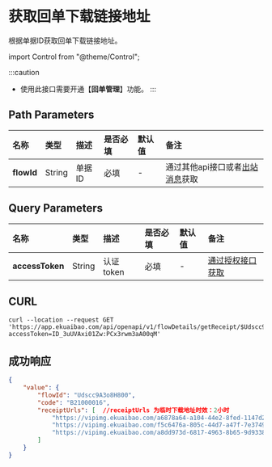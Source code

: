 # 获取回单下载链接地址
根据单据ID获取回单下载链接地址。

import Control from "@theme/Control";

<Control
method="GET"
url="/api/openapi/v1/flowDetails/getReceipt/$`flowId`"
/>

:::caution
- 使用此接口需要开通【**回单管理**】功能。
:::

## Path Parameters

| 名称 | 类型 | 描述 | 是否必填 | 默认值 | 备注 |
| :--- | :--- | :--- | :--- |:--- | :--- |
| **flowId** | String | 单据ID | 必填 | - | 通过其他api接口或者[出站消息](/docs/open-api/outbound-message/outbound-new)获取 |

## Query Parameters

| 名称 | 类型 | 描述 | 是否必填 | 默认值 | 备注 |
| :--- | :--- | :--- | :--- |:--- | :--- |
| **accessToken**    | String | 认证token | 必填 | - | [通过授权接口获取](/docs/open-api/getting-started/auth) |

## CURL
```shell
curl --location --request GET 'https://app.ekuaibao.com/api/openapi/v1/flowDetails/getReceipt/$Udscc9A3o8H800?accessToken=ID_3uUVAxi01Zw:PCx3rwm3aA00qM'
```

## 成功响应
```json
{
    "value": {
        "flowId": "Udscc9A3o8H800",
        "code": "B21000016",
        "receiptUrls": [  //receiptUrls 为临时下载地址时效：2小时
            "https://vipimg.ekuaibao.com/a6878a64-a104-44e2-8fed-1147d2f28f8d-MjIwMzcyMTM5NjA%3D.pdf?e=1611655689&token=hky7l9UOxMaLClIe5GV51aPS6KMpYBW2zLVpzfxi:S6g-VdJA-eOlDXgCPbgDZXJ4LVI=",
            "https://vipimg.ekuaibao.com/f5c6476a-805c-44d7-a47f-7e374925a0d6-MjIwMzcyMTM5NjE%3D.pdf?e=1611655689&token=hky7l9UOxMaLClIe5GV51aPS6KMpYBW2zLVpzfxi:IKAhVkxtkFgXIl5UotcvAEI_oxo=",
            "https://vipimg.ekuaibao.com/a8dd973d-6817-4963-8b65-9d93384bf30b-MjIwMjc0MDIwMTI%3D.pdf?e=1611655689&token=hky7l9UOxMaLClIe5GV51aPS6KMpYBW2zLVpzfxi:hHsjpjsPlA8XK9sF0nRQvl3WSxQ="
        ]
    }
}
```

